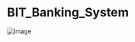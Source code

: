 # BIT_Banking_System
![image](https://github.com/pavithralagisetty/BIT_Banking_System/assets/115474342/9304e6a8-4f90-413c-8a70-8231e829b4f0)
